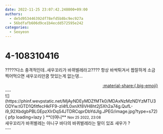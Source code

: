 ```yaml
---
date: 2022-11-25 23:07:42.248000+09:00
authors:
  - de5d953446392df78efd5b8bc9ec927a
  - 56bdfafb606d9ce1b4ecdd572595e242
categories:
  - Seoyeon
---
```


# 4-108310416

<div class="post-container" markdown="1">
<div class="content-container md-sidebar__scrollwrap" markdown="1">

?????다소 충격적인데..새우꼬리가 바뀌벌레라고???? 항상 바싹튀겨서 짭잘하게 소금찍어먹으면 새우꼬리만쿰 맛있는게 없는뎅...

</div>
</div>

<div style="text-align: right;" markdown="1">
<a href="https://weverse.io/fromis9/fanpost/4-108310416" style="text-align: right;">:material-share:{.big-emoji}</a>
</div>
---

<div class="comments-container md-sidebar__scrollwrap" markdown="1">
<div class="comment" markdown="1">
<div class='id-container' markdown="1">
![](https://phinf.wevpstatic.net/MjAyNDEyMDZfMTk0/MDAxNzMzNDYzMTU3ODYw.tGTD1QfitfecHkFF9-zI4fL0xnXf8VH8ht2j5Xh2a74g.QufL-i9_92XbdgbPBLGEpzXIrDqS4JTDRCqprDbYdJIg.JPEG/image.jpg?type=s72){ pfp loading=lazy }
**<span class="artist">더여니</span>** <small>Nov 25 2022, 23:08</small><br>
</div>
<div class='comment-body' markdown="1">
새우꼬리가 바퀴벌레는 아니구 바다의 바퀴벌레라는 말이 있죠 새우가 ?
</div>
</div>
</div>
---
